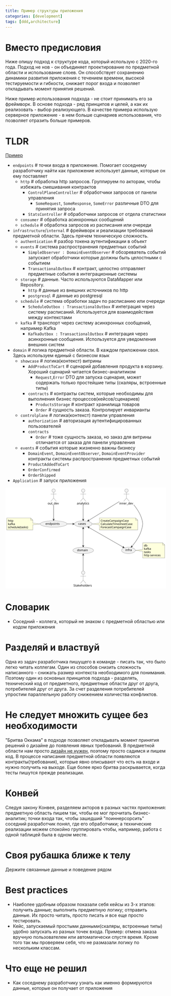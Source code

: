 ```yaml
---
title: Пример структуры приложения
categories: [development]
tags: [ddd,architecture]
---
```


# Вместо предисловия

Ниже опишу подход к структуре кода, который использую с 2020-го года. Подход не нов - он объединяет проектирование
по предметной области и использование слоев. Он способствует сохранению динамики развития приложения с течением времени,
высокой тестируемости и гибкости, снижает порог входа и позволяет откладывать момент принятия решений.

Ниже пример использования подхода - не стоит принимать его за фреймворк. В основе подхода - ряд принципов и целей,
а как их реализовать - выбор реализующего.
В качестве примера использую серверное приложение - в нем больше сценариев использования, что позволяет
отразить больше примеров.

# TLDR

[Пример](https://github.com/antonmarin/example-structure/tree/main/src/main/kotlin)

- `endpoints` # точки входа в приложение. Помогает соседнему разработчику найти как приложение использует данные, которые он ему поставляет
  - `http` # обработка http запросов. Группируем по акторам, чтобы избежать смешивания контрактов
    - `ControlPlaneController` # обработчики запросов от панели управления
      - `SomeRequest`, `SomeResponse`, `SomeError` различные DTO для принятия запроса
    - `StatsController` # обработчики запросов от отдела статистики
  - `consumer` # обработка асинхронных сообщений
  - `schedule` # обработка запросов из расписания или очереди
- `infrastructure`/`internal` # фреймворк и реализации требований предметной области. Здесь прячем техническую сложность.
  - `authentication` # разбор токена аутентификации в объект
  - `events` # система распространения предметных событий
    - `SimpleObserver : DomainEventObserver` # обозреватель событий запускает обработчики которые должны быть целостными с событием
    - `TransactionalOutbox` # контракт, целостно отправляет предметные события в интеграционные системы
  - `storage` # данные. Часто используются DataMapper или Repository.
    - `http` # данные из внешних источников по http
    - `postgresql` # данные из postgresql
  - `schedule` # система обработки задач по расписанию или очереди
    - `ScheduleOutbox : TransactionalOutbox` # интеграция через систему расписаний. Используется для взаимодействия между контекстами
  - `kafka` # транспорт через систему асинхронных сообщений, например Kafka
    - `KafkaOutbox : TransactionalOutbox` # интеграция через асинхронные сообщения. Используется для уведомления внешних систем
- `domain` # логика предметной области. В каждом приложении своя. Здесь используем единый с бизнесом язык
  - `showcase` # логика(контекст) витрины
    - `AddProductToCart` # сценарий добавления продукта в корзину. Хороший сценарий читается бизнес-аналитиком
      - `Request`,`Error` DTO для запуска сценария, может содержать только простейшие типы (скаляры, встроенные типы)
    - `contracts` # контракты систем, которые необходимы для выполнения бизнес процессов(кейсов/сценариев)
      - `ProductsStorage` # контракт хранилища товаров
      - `Order` # сущность заказа. Контролирует инварианты
  - `controlplane` # логика(контекст) панели управления
    - `authorization` # авторизация аутентифицированных пользователей
    - `contracts`
      - `Order` # тоже сущность заказа, но заказ для витрины отличается от заказа для панели управления
  - `events` # события которые жизненно важны бизнесу
    - `DomainEvent`, `DomainEventObserver`, `DomainEventProvider` контракты системы распространения предметных событий
    - `ProductAddedToCart`
    - `OrderConfirmed`
    - `OrderShipped`
- `Application` # запуск приложения

![code structure actors](/assets/images/structure.svg)

[//]: <> (https://www.plantuml.com/plantuml/svg/NP5DQiGm38NtEeMMayLS89Go4EW5sdrHRMLiujZ1KWPw-tgKOjAk0X_lvoc-YLBLVKqmbbq_FJz6l5vVySBPRoLcbG5oKSR4isAPiNC8gXiiD2y4uWBxFV55IPRcQ29ykW36c3FNKwuZuQOOALFwrkZau8QXXsD7LbxZFLZxmQRAf3pHkb6yvwanc2YvFJNw4LUMmAo6tqhbvj6pzhJEul35XiKyLngWxyK6ZVsRS33_zNkwNMp_0eNh8pgMNl0dtvULOXxW-3uXlYij74hoN0LkpTNUuGS0)

# Словарик

- Соседний - коллега, который не знаком с предметной областью или кодом приложения

# Разделяй и властвуй

Одна из задач разработчика пишущего в команде - писать так, что было легко читать коллегам. Один из способов
снизить сложность написанного - снижать размер контекста необходимого для понимания. Поэтому один из основных принципов
подхода - разделять, технический код от предметного, предметные области друг от друга, потребителей друг от друга.
За счет разделения потребителей упростим параллельную работу снижением количества конфликтов.

# Не следует множить сущее без необходимости

"Бритва Оккама" в подходе позволяет откладывать момент принятия решений о дизайне до появления явных требований.
В предметной области нам просто [дизайн не нужен](/development/you-dont-need-ddd/), поэтому просто садимся и пишем код.
В процессе написания предметной области появляются контракты(требования), которые явно описывают что есть на входе и
нужно получить на выходе. Еще более ярко бритва раскрывается, когда тесты пишутся прежде реализации.

# Конвей

Следуя закону Конвея, разделяем акторов в разных частях приложения: предметную область пишем так, чтобы ее мог прочитать
бизнес-аналитик; точки входа так, чтобы зашедший "поиннерсорсить" соседний разработчик понял, где его обработчики; а
технические реализации можем спокойно группировать чтобы, например, работа с одной таблицей была в одном месте.

# Своя рубашка ближе к телу

Держите связанные данные и поведение рядом

# Best practices

- Наиболее удобным образом показали себя кейсы из 3-х этапов: получить данные; выполнить предметную логику; отправить
  данные. Их просто читать, просто писать и все еще просто тестировать.
- Кейс, запускаемый простыми данными(скаляры, встроенные типы) удобно запускать из разных точек входа. Пример: отмена
  заказа вручную пользователем или автоматически спустя время. Кроме того так мы проверяем себя, что не размазали логику
  по нескольким классам.

# Что еще не решил

- Как соседнему разработчику узнать как именно формируются данные, которые он получает от приложения
